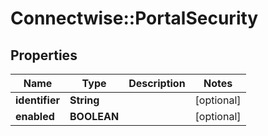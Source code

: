 # Connectwise::PortalSecurity

## Properties
Name | Type | Description | Notes
------------ | ------------- | ------------- | -------------
**identifier** | **String** |  | [optional] 
**enabled** | **BOOLEAN** |  | [optional] 


